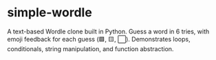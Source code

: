 # simple-wordle
A text-based Wordle clone built in Python. Guess a word in 6 tries, with emoji feedback for each guess (🟩, 🟨, ⬜️). Demonstrates loops, conditionals, string manipulation, and function abstraction.
